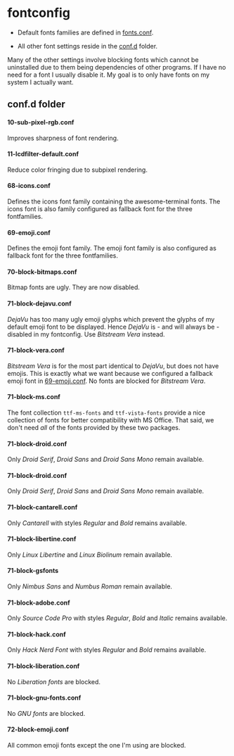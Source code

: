 # fontconfig

* Default fonts families are defined in [fonts.conf](fonts.conf).

* All other font settings reside in the [conf.d](conf.d) folder.

Many of the other settings involve blocking fonts which cannot be
uninstalled due to them being dependencies of other programs. If I
have no need for a font I usually disable it. My goal is to only have
fonts on my system I actually want.

## conf.d folder

#### 10-sub-pixel-rgb.conf
Improves sharpness of font rendering.
#### 11-lcdfilter-default.conf
Reduce color fringing due to subpixel rendering.
#### 68-icons.conf
Defines the icons font family containing the awesome-terminal fonts.
The icons font is also family configured as fallback font for the
three fontfamilies.
#### 69-emoji.conf
Defines the emoji font family. The emoji font family is also
configured as fallback font for the three fontfamilies.
#### 70-block-bitmaps.conf
Bitmap fonts are ugly. They are now disabled.
#### 71-block-dejavu.conf
*DejaVu* has too many ugly emoji glyphs which prevent the glyphs of my
default emoji font to be displayed.  Hence *DejaVu* is - and will
always be - disabled in my fontconfig. Use *Bitstream Vera* instead.
#### 71-block-vera.conf
*Bitstream Vera* is for the most part identical to *DejaVu*, but does
not have emojis. This is exactly what we want because we configured a
fallback emoji font in [69-emoji.conf](conf.d/69-emoji.conf). No fonts
are blocked for *Bitstream Vera*.
#### 71-block-ms.conf
The font collection `ttf-ms-fonts` and `ttf-vista-fonts` provide a
nice collection of fonts for better compatibility with MS Office. That
said, we don't need *all* of the fonts provided by these two packages.
#### 71-block-droid.conf
Only *Droid Serif*, *Droid Sans* and *Droid Sans Mono* remain available.
#### 71-block-droid.conf
Only *Droid Serif*, *Droid Sans* and *Droid Sans Mono* remain available.
#### 71-block-cantarell.conf
Only *Cantarell* with styles *Regular* and *Bold* remains available.
#### 71-block-libertine.conf
Only *Linux Libertine* and *Linux Biolinum* remain available.
#### 71-block-gsfonts
Only *Nimbus Sans* and *Numbus Roman* remain available.
#### 71-block-adobe.conf
Only *Source Code Pro* with styles *Regular*, *Bold* and *Italic* remains available.
#### 71-block-hack.conf
Only *Hack Nerd Font* with styles *Regular* and *Bold* remains available.
#### 71-block-liberation.conf
No *Liberation fonts* are blocked.
#### 71-block-gnu-fonts.conf
No *GNU fonts* are blocked.
#### 72-block-emoji.conf
All common emoji fonts except the one I'm using are blocked.
